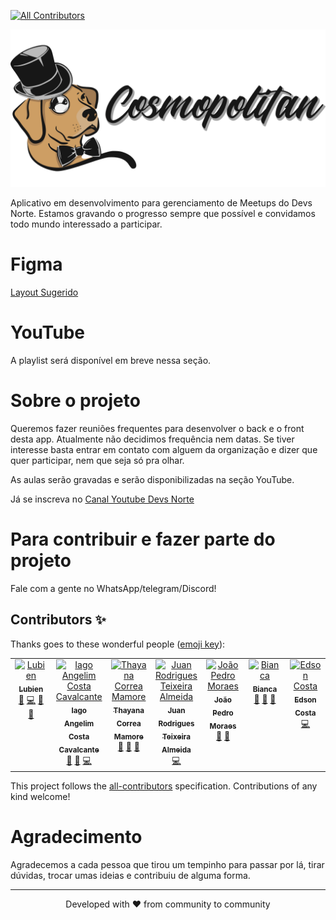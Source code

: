<!-- ALL-CONTRIBUTORS-BADGE:START - Do not remove or modify this section -->
[![All Contributors](https://img.shields.io/badge/all_contributors-7-orange.svg?style=flat-square)](#contributors-)
<!-- ALL-CONTRIBUTORS-BADGE:END -->

<p align="center">
    <img src="resources/assets/public/cosmopolitan-logo-full.png" style="max-height: 300px; height: 100%;" >
</p>

Aplicativo em desenvolvimento para gerenciamento de Meetups do Devs Norte. Estamos gravando o progresso sempre que possível e convidamos todo mundo interessado a participar.

# Figma

[Layout Sugerido](https://www.figma.com/file/Pcvx856CnUGfqNAEcHBqtv/Book-Event-Web%2FMobile-(Community)?type=design&node-id=0%3A1&mode=dev&t=7CiO1lb8SgP3zO8m-1)

# YouTube

A playlist será disponível em breve nessa seção.

# Sobre o projeto

Queremos fazer reuniões frequentes para desenvolver o back e o front desta app. Atualmente não decidimos frequência nem datas. Se tiver interesse basta entrar em contato com alguem da organização e dizer que quer participar, nem que seja só pra olhar.

As aulas serão gravadas e serão disponibilizadas na seção YouTube.

Já se inscreva no [Canal Youtube Devs Norte](https://www.youtube.com/@DevsNorte)

# Para contribuir e fazer parte do projeto

Fale com a gente no WhatsApp/telegram/Discord!

## Contributors ✨

Thanks goes to these wonderful people ([emoji key](https://allcontributors.org/docs/en/emoji-key)):

<!-- ALL-CONTRIBUTORS-LIST:START - Do not remove or modify this section -->
<!-- prettier-ignore-start -->
<!-- markdownlint-disable -->
<table>
  <tbody>
    <tr>
      <td align="center" valign="top" width="14.28%"><a href="https://www.linkedin.com/in/lubien/"><img src="https://avatars.githubusercontent.com/u/9121359?v=4?s=100" width="100px;" alt="Lubien"/><br /><sub><b>Lubien</b></sub></a><br /><a href="#ideas-lubien" title="Ideas, Planning, & Feedback">🤔</a> <a href="https://github.com/devsnorte/cosmopolitan/commits?author=lubien" title="Code">💻</a> <a href="https://github.com/devsnorte/cosmopolitan/pulls?q=is%3Apr+reviewed-by%3Alubien" title="Reviewed Pull Requests">👀</a> <a href="#talk-lubien" title="Talks">📢</a></td>
      <td align="center" valign="top" width="14.28%"><a href="https://iagocavalcante.com/"><img src="https://avatars.githubusercontent.com/u/5131187?v=4?s=100" width="100px;" alt="Iago Angelim Costa Cavalcante"/><br /><sub><b>Iago Angelim Costa Cavalcante</b></sub></a><br /><a href="#ideas-iagocavalcante" title="Ideas, Planning, & Feedback">🤔</a> <a href="https://github.com/devsnorte/cosmopolitan/pulls?q=is%3Apr+reviewed-by%3Aiagocavalcante" title="Reviewed Pull Requests">👀</a> <a href="https://github.com/devsnorte/cosmopolitan/commits?author=iagocavalcante" title="Code">💻</a></td>
      <td align="center" valign="top" width="14.28%"><a href="https://thayanacmamore.dev"><img src="https://avatars.githubusercontent.com/u/8525721?v=4?s=100" width="100px;" alt="Thayana Correa Mamore"/><br /><sub><b>Thayana Correa Mamore</b></sub></a><br /><a href="#ideas-thauska" title="Ideas, Planning, & Feedback">🤔</a> <a href="https://github.com/devsnorte/cosmopolitan/commits?author=thauska" title="Documentation">📖</a> <a href="https://github.com/devsnorte/cosmopolitan/pulls?q=is%3Apr+reviewed-by%3Athauska" title="Reviewed Pull Requests">👀</a></td>
      <td align="center" valign="top" width="14.28%"><a href="https://github.com/juanrtalmeida"><img src="https://avatars.githubusercontent.com/u/75220133?v=4?s=100" width="100px;" alt="Juan Rodrigues Teixeira Almeida "/><br /><sub><b>Juan Rodrigues Teixeira Almeida </b></sub></a><br /><a href="https://github.com/devsnorte/cosmopolitan/commits?author=juanrtalmeida" title="Code">💻</a></td>
      <td align="center" valign="top" width="14.28%"><a href="https://www.linkedin.com/in/joaopedromoraez"><img src="https://avatars.githubusercontent.com/u/46731099?v=4?s=100" width="100px;" alt="João Pedro Moraes"/><br /><sub><b>João Pedro Moraes</b></sub></a><br /><a href="#design-joaopedromoraez" title="Design">🎨</a> <a href="https://github.com/devsnorte/cosmopolitan/commits?author=joaopedromoraez" title="Documentation">📖</a></td>
      <td align="center" valign="top" width="14.28%"><a href="https://github.com/biancassilva"><img src="https://avatars.githubusercontent.com/u/7262942?v=4?s=100" width="100px;" alt="Bianca"/><br /><sub><b>Bianca</b></sub></a><br /><a href="#ideas-biancassilva" title="Ideas, Planning, & Feedback">🤔</a> <a href="https://github.com/devsnorte/cosmopolitan/issues?q=author%3Abiancassilva" title="Bug reports">🐛</a> <a href="https://github.com/devsnorte/cosmopolitan/pulls?q=is%3Apr+reviewed-by%3Abiancassilva" title="Reviewed Pull Requests">👀</a></td>
      <td align="center" valign="top" width="14.28%"><a href="https://github.com/ecsistem"><img src="https://avatars.githubusercontent.com/u/61160635?v=4?s=100" width="100px;" alt="Edson Costa"/><br /><sub><b>Edson Costa</b></sub></a><br /><a href="https://github.com/devsnorte/cosmopolitan/commits?author=ecsistem" title="Code">💻</a></td>
    </tr>
  </tbody>
</table>

<!-- markdownlint-restore -->
<!-- prettier-ignore-end -->

<!-- ALL-CONTRIBUTORS-LIST:END -->

This project follows the [all-contributors](https://github.com/all-contributors/all-contributors) specification. Contributions of any kind welcome!

# Agradecimento

Agradecemos a cada pessoa que tirou um tempinho para passar por lá, tirar dúvidas, trocar umas ideias e contribuiu de alguma forma.

---
<p align="center">
Developed with ❤️ from community to community
</p>
